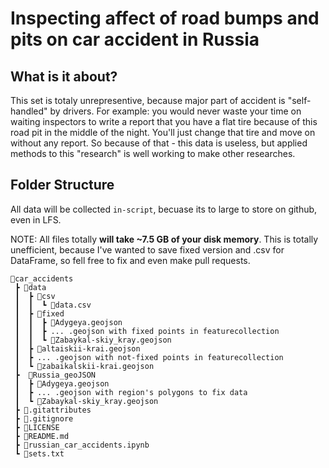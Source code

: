 # Inspecting affect of road bumps and pits on car accident in Russia

## What is it about?

This set is totaly unrepresentive, because major part of accident is "self-handled" by drivers.
For example: you would never waste your time on waiting inspectors to write a report that you have a flat tire because of this road pit in the middle of the night.
You'll just change that tire and move on without any report. So because of that - this data is useless, but applied methods to this "research" is well working to make other researches.

## Folder Structure

All data will be collected `in-script`, becuase its to large to store on github, even in LFS.

NOTE: All files totally **will take ~7.5 GB of your disk memory**. This is totally unefficient, because I've wanted to save fixed version and .csv for DataFrame, so fell free to fix and even make pull requests.

```none
📂car_accidents
 ┣ 📂data
 ┃  ┣ 📂csv
 ┃  ┃  ┗ 📄data.csv
 ┃  ┣ 📂fixed
 ┃  ┃  ┣ 📄Adygeya.geojson
 ┃  ┃  ┣ ... .geojson with fixed points in featurecollection
 ┃  ┃  ┗ 📄Zabaykal-skiy_kray.geojson
 ┃  ┣ 📄altaiskii-krai.geojson
 ┃  ┣ ... .geojson with not-fixed points in featurecollection
 ┃  ┗ 📄zabaikalskii-krai.geojson
 ┣  📂Russia_geoJSON
 ┃  ┣ 📄Adygeya.geojson
 ┃  ┣ ... .geojson with region's polygons to fix data
 ┃  ┗ 📄Zabaykal-skiy_kray.geojson
 ┣ 📜.gitattributes
 ┣ 📜.gitignore
 ┣ 🔑LICENSE
 ┣ 📄README.md
 ┣ 📒russian_car_accidents.ipynb
 ┗ 📄sets.txt
```
